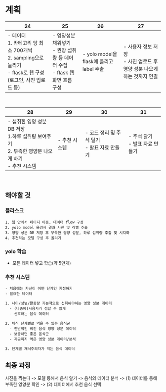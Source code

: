 # 계획

|24|25|26|27|
|-|-|-|-|
|- 데이터 </br>  1. 카테고리 당 최소 700개씩</br>  2. sampling으로 늘리기 </br>- flask로 웹 구성(로그인, 사진 업로드 등)|- 영양성분 채워넣기 <br/>- 권장 섭취량 등 데이터 수집 <br/>- flask 웹 화면 흐름 구성|- yolo model을 flask에 올리고 label 추출|- 사용자 정보 저장 </br> - 사진 업로드 후 영양 성분 나오게 하는 것까지 연결|

</br>

|28|29|30|31|
|-|-|-|-|
|- 섭취한 영양 성분 DB 저장</br>  1.하루 섭취량 보여주기</br>  2. 부족한 영양분 나오게 하기</br>- 추천 시스템|- 추천 시스템|- 코드 정리 및 주석 달기</br>- 발표 자료 만들기|- 주석 달기</br>- 발표 자료 만들기|

</br>


## 해야할 것

### 플라스크
    1. 웹 안에서 페이지 이동, 데이터 flow 구성
    2. yolo model 올려서 결과 사진 및 라벨 추출
    3. 영양 성분 DB 저장 후 부족한 영양 성분, 하루 섭취량 추출 및 시각화
    4. 추천하는 모델 구성 후 올리기

### yolo 학습
  - 모든 데이터 넣고 학습(약 5만개)

### 추천 시스템
    - 처음에는 자신이 어떤 단계인 지정하기
    - 필요한 데이터

    1. 나이/성별/활동량 기본적으로 섭취해야하는 영양 성분 데이터
      - (나중에)사용자가 정할 수 있게
      - 선호하는 음식 데이터

    2. 채식 단계별로 먹을 수 있는 음식군
      - 전반적인 비건 음식 영양 성분 데이터
      - 보충하면 좋은 음식군
      - 지금까지 먹은 영양 성분 데이터/분석

    3. 단계별 채식주의자가 먹는 음식 데이터


## 최종 과정

사진을 찍는다 -> 모델 통해서 음식 알기 -> 음식의 데이터 분석 -> (1) 데이터를 통해 부족한 영양분 확인 -> (2) 데이터에서 추천 음식 선택
